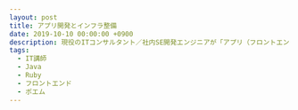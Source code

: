 ```yaml
---
layout: post
title: アプリ開発とインフラ整備
date: 2019-10-10 00:00:00 +0900
description: 現役のITコンサルタント／社内SE開発エンジニアが「アプリ（フロントエンド／バックエンド）開発とインフラは違う」という話を実際の現場の例を挙げて徹底解説！
tags:
  - IT講師
  - Java
  - Ruby
  - フロントエンド
  - ポエム
---
```

